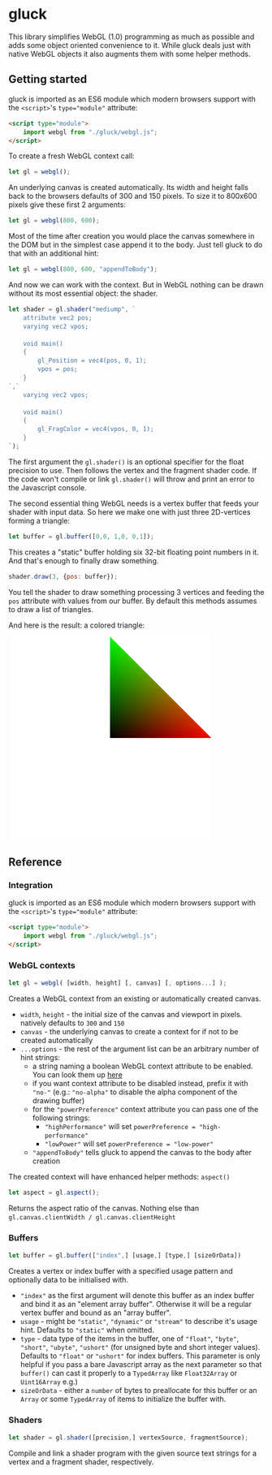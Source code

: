 # gluck

This library simplifies WebGL (1.0) programming as much as possible and adds some object oriented convenience to it. While gluck
deals just with native WebGL objects it also augments them with some helper methods.

## Getting started

gluck is imported as an ES6 module which modern browsers support with the `<script>`'s `type="module"` attribute:

```html
<script type="module">
	import webgl from "./gluck/webgl.js";
</script>
```

To create a fresh WebGL context call:

```js
let gl = webgl();
```

An underlying canvas is created automatically. Its width and height falls back to the browsers defaults of 300 and 150 pixels.
To size it to 800x600 pixels give these first 2 arguments:

```js
let gl = webgl(800, 600);
```

Most of the time after creation you would place the canvas somewhere in the DOM but in the simplest case append it to the body.
Just tell gluck to do that with an additional hint:

```js
let gl = webgl(800, 600, "appendToBody");
```

And now we can work with the context. But in WebGL nothing can be drawn without its most essential object: the shader.

```js
let shader = gl.shader("mediump", `
	attribute vec2 pos;
	varying vec2 vpos;
	
	void main()
	{
		gl_Position = vec4(pos, 0, 1);
		vpos = pos;
	}
`,`
	varying vec2 vpos;
	
	void main()
	{
		gl_FragColor = vec4(vpos, 0, 1);
	}
`);
```

The first argument the `gl.shader()` is an optional specifier for the float precision to use. Then follows the vertex and the
fragment shader code. If the code won't compile or link `gl.shader()` will throw and print an error to the Javascript console.

The second essential thing WebGL needs is a vertex buffer that feeds your shader with input data. So here we make one with just
three 2D-vertices forming a triangle:

```js
let buffer = gl.buffer([0,0, 1,0, 0,1]);
```

This creates a "static" buffer holding six 32-bit floating point numbers in it. And that's enough to finally draw
something.

```js
shader.draw(3, {pos: buffer});
```

You tell the shader to draw something processing 3 vertices and feeding the `pos` attribute with values from our buffer. By
default this methods assumes to draw a list of triangles.

And here is the result: a colored triangle:

![simple triangle](./doc/triangle.png)

## Reference

### Integration

gluck is imported as an ES6 module which modern browsers support with the `<script>`'s `type="module"` attribute:

```html
<script type="module">
	import webgl from "./gluck/webgl.js";
</script>
```

### WebGL contexts

```js
let gl = webgl( [width, height] [, canvas] [, options...] );
```

Creates a WebGL context from an existing or automatically created canvas.

* `width`, `height` - the initial size of the canvas and viewport in pixels. natively defaults to `300` and `150`
* `canvas` - the underlying canvas to create a context for if not to be created automatically
* `...options` - the rest of the argument list can be an arbitrary number of hint strings: 
  * a string naming a boolean WebGL context attribute to be enabled. You can look them up
    [here](https://www.khronos.org/registry/webgl/specs/latest/1.0/#WEBGLCONTEXTATTRIBUTES)
  * if you want context attribute to be disabled instead, prefix it with `"no-"` (e.g.: `"no-alpha"` to disable the alpha
    component of the drawing buffer)
  * for the `"powerPreference"` context attribute you can pass one of the following strings:
    * `"highPerformance"` will set `powerPreference = "high-performance"`
    * `"lowPower"` will set `powerPreference = "low-power"`
  * `"appendToBody"` tells gluck to append the canvas to the body after creation

The created context will have enhanced helper methods: `aspect()`

```js
let aspect = gl.aspect();
```

Returns the aspect ratio of the canvas. Nothing else than `gl.canvas.clientWidth / gl.canvas.clientHeight`

### Buffers

```js
let buffer = gl.buffer(["index",] [usage,] [type,] [sizeOrData])
```

Creates a vertex or index buffer with a specified usage pattern and optionally data to be initialised with.

* `"index"` as the first argument will denote this buffer as an index buffer and bind it as an "element array buffer". Otherwise
  it will be a regular vertex buffer and bound as an "array buffer".
* `usage` - might be `"static"`, `"dynamic"` or `"stream"` to describe it's usage hint. Defaults to `"static"` when omitted.
* `type` - data type of the items in the buffer, one of `"float"`, `"byte"`, `"short"`, `"ubyte"`, `"ushort"`
  (for unsigned byte and short integer values). Defaults to `"float"` or `"ushort"` for index buffers. This parameter is only
  helpful if you pass a bare Javascript array as the next parameter so that `buffer()` can cast it properly to a `TypedArray`
  like `Float32Array` or `Uint16Array` e.g.)
* `sizeOrData` - either a `number` of bytes to preallocate for this buffer or an `Array` or some `TypedArray` of items to
  initialize the buffer with.

### Shaders

```js
let shader = gl.shader([precision,] vertexSource, fragmentSource);
```

Compile and link a shader program with the given source text strings for a vertex and a fragment shader, respectively.
